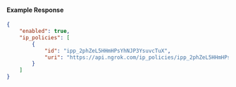 <!-- Code generated for API Clients. DO NOT EDIT. -->

#### Example Response

```json
{
	"enabled": true,
	"ip_policies": [
		{
			"id": "ipp_2phZeL5HHmHPsYhNJP3YsuvcTuX",
			"uri": "https://api.ngrok.com/ip_policies/ipp_2phZeL5HHmHPsYhNJP3YsuvcTuX"
		}
	]
}
```
